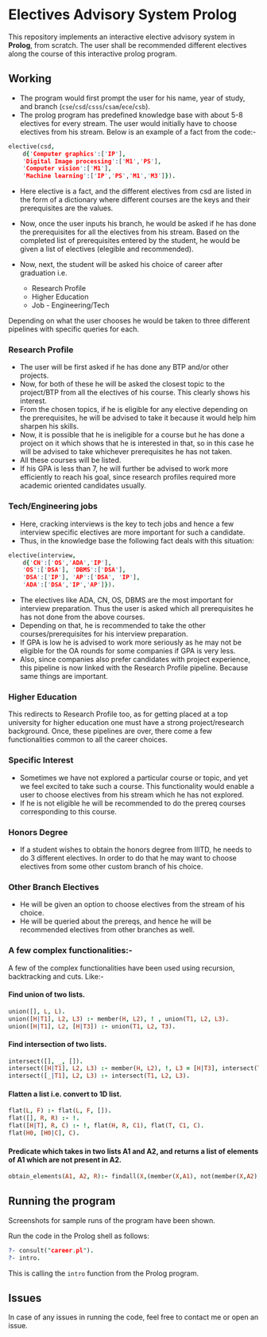 # Electives Advisory System Prolog

This repository implements an interactive elective advisory system in **Prolog**, from scratch. The user shall be recommended different electives along the course of this interactive prolog program.

## Working

- The program would first prompt the user for his name, year of study, and branch (`cse`/`csd`/`csss`/`csam`/`ece`/`csb`).
- The prolog program has predefined knowledge base with about 5-8 electives for every stream. The user would initially have to choose electives from his stream. Below is an example of a fact from the code:-

```prolog
elective(csd,
	d{'Computer graphics':['IP'],
	'Digital Image processing':['M1','PS'],
	'Computer vision':['M1'],
	'Machine learning':['IP','PS','M1','M3']}).
```
	
- Here elective is a fact, and the different electives from csd are listed in the form of a dictionary where different courses are the keys and their prerequisites are the values. 
- Now, once the user inputs his branch, he would be asked if he has done the prerequisites for all the electives from his stream. 
Based on the completed list of prerequisites entered by the student, he would be given a list of electives (elegible and recommended).

- Now, next, the student will be asked his choice of career after graduation i.e. 
	* Research Profile
	* Higher Education
	* Job - Engineering/Tech

Depending on what the user chooses he would be taken to three different pipelines with specific queries for each.

### Research Profile
- The user will be first asked if he has done any BTP and/or other projects.
- Now, for both of these he will be asked the closest topic to the project/BTP from all the electives of his course. This clearly shows his interest. 
- From the chosen topics, if he is eligible for any elective depending on the prerequisites, he will be advised to take it because it would help him sharpen his skills.
- Now, it is possible that he is ineligible for a course but he has done a project on it which shows that he is interested in that, so in this case he will be advised to take whichever prerequisites he has not taken. 
- All these courses will be listed.
- If his GPA is less than 7, he will further be advised to work more efficiently to reach his goal, since research profiles required more academic oriented candidates usually.

### Tech/Engineering jobs
- Here, cracking interviews is the key to tech jobs and hence a few interview specific electives are more important for such a candidate.
- Thus, in the knowledge base the following fact deals with this situation:

```prolog
elective(interview,
	d{'CN':['OS','ADA','IP'],
	'OS':['DSA'], 'DBMS':['DSA'],
	'DSA':['IP'], 'AP':['DSA', 'IP'],
	'ADA':['DSA','IP','AP']}).
```
- The electives like ADA, CN, OS, DBMS are the most important for interview preparation. Thus the user is asked which all prerequisites he has not done from the above courses.
- Depending on that, he is recommended to take the other courses/prerequisites for his interview preparation.
- If GPA is low he is advised to work more seriously as he may not be eligible for the OA rounds for some companies if GPA is very less. 
- Also, since companies also prefer candidates with project experience, this pipeline is now linked with the Research Profile pipeline. Because same things are important.

### Higher Education
This redirects to Research Profile too, as for getting placed at a top university for higher education one must have a strong project/research background.
Once, these pipelines are over, there come a few functionalities common to all the career choices.

### Specific Interest
- Sometimes we have not explored a particular course or topic, and yet we feel excited to take such a course. This functionality would enable a user to choose electives from his stream which he has not explored.
- If he is not eligible he will be recommended to do the prereq courses corresponding to this course. 


### Honors Degree
- If a student wishes to obtain the honors degree from IIITD, he needs to do 3 different electives. In order to do that he may want to choose electives from some other custom branch of his choice. 

### Other Branch Electives 
- He will be given an option to choose electives from the stream of his choice.
- He will be queried about the prereqs, and hence he will be recommended electives from other branches as well.


### A few complex functionalities:-

A few of the complex functionalities have been used using recursion, backtracking and cuts. Like:-

#### Find union of two lists.

```prolog
union([], L, L).
union([H|T1], L2, L3) :- member(H, L2), ! , union(T1, L2, L3).
union([H|T1], L2, [H|T3]) :- union(T1, L2, T3).
```

#### Find intersection of two lists.
```prolog
intersect([], _, []).
intersect([H|T1], L2, L3) :- member(H, L2), !, L3 = [H|T3], intersect(T1, L2, T3).
intersect([_|T1], L2, L3) :- intersect(T1, L2, L3).
```

#### Flatten a list i.e. convert to 1D list.
```prolog
flat(L, F) :- flat(L, F, []).
flat([], R, R) :- !.
flat([H|T], R, C) :- !, flat(H, R, C1), flat(T, C1, C).
flat(H0, [H0|C], C).
```

#### Predicate which takes in two lists A1 and A2, and returns a list of elements of A1 which are not present in A2.
```prolog 
obtain_elements(A1, A2, R):- findall(X,(member(X,A1), not(member(X,A2))),R).
```

## Running the program

Screenshots for sample runs of the program have been shown.

Run the code in the Prolog shell as follows:

```prolog 
?- consult("career.pl").
?- intro.
```

This is calling the `intro` function from the Prolog program.

## Issues

In case of any issues in running the code, feel free to contact me or open an issue.
